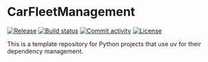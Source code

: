 # CarFleetManagement

[![Release](https://img.shields.io/github/v/release/jgitsol/CarFleetManagement)](https://img.shields.io/github/v/release/jgitsol/CarFleetManagement)
[![Build status](https://img.shields.io/github/actions/workflow/status/jgitsol/CarFleetManagement/main.yml?branch=main)](https://github.com/jgitsol/CarFleetManagement/actions/workflows/main.yml?query=branch%3Amain)
[![Commit activity](https://img.shields.io/github/commit-activity/m/jgitsol/CarFleetManagement)](https://img.shields.io/github/commit-activity/m/jgitsol/CarFleetManagement)
[![License](https://img.shields.io/github/license/jgitsol/CarFleetManagement)](https://img.shields.io/github/license/jgitsol/CarFleetManagement)

This is a template repository for Python projects that use uv for their dependency management.

